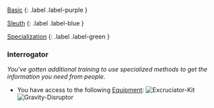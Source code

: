 
[Basic](Game/Basic-List)
{: .label .label-purple }

[Sleuth](Game/Sleuth)
{: .label .label-blue }

[Specialization](Game/Specialization-List)
{: .label .label-green }
### Interrogator
*You've gotten additional training to use specialized methods to get the information you need from people.*
* You have access to the following [Equipment](Core/Equipment):
![Excruciator-Kit](Game/Blocks/Excruciator-Kit)
![Gravity-Disruptor](Game/Blocks/Gravity-Disruptor)